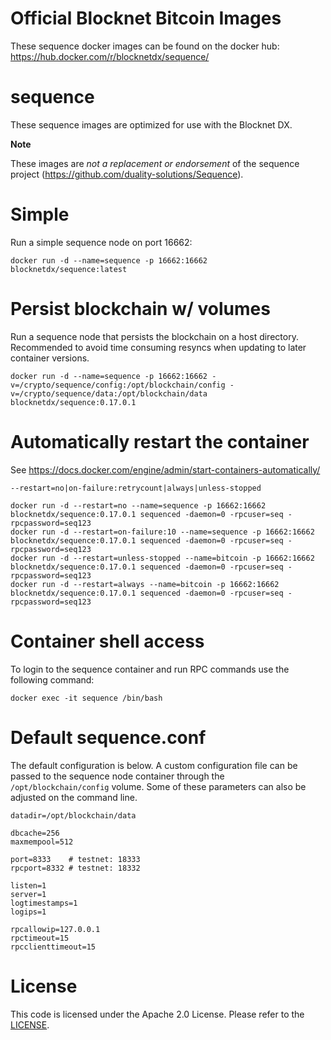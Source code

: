 Official Blocknet Bitcoin Images
=================================

These sequence docker images can be found on the docker hub: https://hub.docker.com/r/blocknetdx/sequence/

sequence
========

These sequence images are optimized for use with the Blocknet DX.

**Note**

These images are _not a replacement or endorsement_ of the sequence project (https://github.com/duality-solutions/Sequence).


Simple
======

Run a simple sequence node on port 16662:
```
docker run -d --name=sequence -p 16662:16662 blocknetdx/sequence:latest
```


Persist blockchain w/ volumes
=============================

Run a sequence node that persists the blockchain on a host directory. Recommended to avoid time consuming resyncs when updating to later container versions.
```
docker run -d --name=sequence -p 16662:16662 -v=/crypto/sequence/config:/opt/blockchain/config -v=/crypto/sequence/data:/opt/blockchain/data blocknetdx/sequence:0.17.0.1
```


Automatically restart the container
===================================

See https://docs.docker.com/engine/admin/start-containers-automatically/

`--restart=no|on-failure:retrycount|always|unless-stopped`

```
docker run -d --restart=no --name=sequence -p 16662:16662 blocknetdx/sequence:0.17.0.1 sequenced -daemon=0 -rpcuser=seq -rpcpassword=seq123
docker run -d --restart=on-failure:10 --name=sequence -p 16662:16662 blocknetdx/sequence:0.17.0.1 sequenced -daemon=0 -rpcuser=seq -rpcpassword=seq123
docker run -d --restart=unless-stopped --name=bitcoin -p 16662:16662 blocknetdx/sequence:0.17.0.1 sequenced -daemon=0 -rpcuser=seq -rpcpassword=seq123
docker run -d --restart=always --name=bitcoin -p 16662:16662 blocknetdx/sequence:0.17.0.1 sequenced -daemon=0 -rpcuser=seq -rpcpassword=seq123
```


Container shell access
======================

To login to the sequence container and run RPC commands use the following command:
```
docker exec -it sequence /bin/bash
```


Default sequence.conf
=====================

The default configuration is below. A custom configuration file can be passed to the sequence  node container through the `/opt/blockchain/config` volume. Some of these parameters can also be adjusted on the command line.
```
datadir=/opt/blockchain/data

dbcache=256
maxmempool=512

port=8333    # testnet: 18333
rpcport=8332 # testnet: 18332

listen=1
server=1
logtimestamps=1
logips=1

rpcallowip=127.0.0.1
rpctimeout=15
rpcclienttimeout=15
```


License
=======

This code is licensed under the Apache 2.0 License. Please refer to the [LICENSE](https://github.com/BlocknetDX/dockerimages/blob/master/LICENSE).